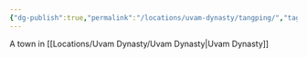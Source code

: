 ```yaml
---
{"dg-publish":true,"permalink":"/locations/uvam-dynasty/tangping/","tags":["Undiscovered"],"updated":"2025-06-10T19:11:11.308+01:00"}
---
```


A town in [[Locations/Uvam Dynasty/Uvam Dynasty\|Uvam Dynasty]]
